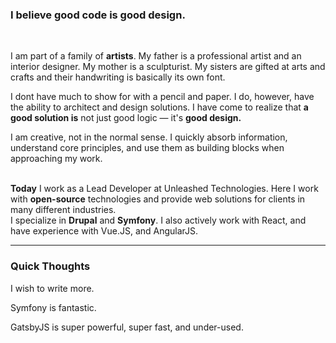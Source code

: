 ### I believe good code is good design.
<br>

I am part of a family of **artists**. My father is a professional artist and an interior designer. My mother is a
 sculpturist. My sisters are gifted at arts and crafts and their handwriting is basically its own font.

I dont have much to show for with a pencil and paper. I do, however, have the ability to architect and design
 solutions. I have come to realize that **a good solution is** not just good logic — it's **good design.**

I am creative, not in the normal sense. I quickly absorb information, understand core principles, and use them
 as building blocks when approaching my work.
<br>
<br>

**Today** I work as a Lead Developer at Unleashed Technologies. Here I work with **open-source** technologies and provide web
 solutions for clients in many different industries.  
 I specialize in **Drupal** and **Symfony**. I also actively work with React, and have experience with Vue.JS, 
and AngularJS.
<br>



___
### Quick Thoughts
I wish to write more.

Symfony is fantastic.

GatsbyJS is super powerful, super fast, and under-used.
